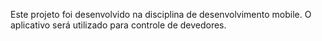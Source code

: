 Este projeto foi desenvolvido na disciplina de desenvolvimento mobile. O aplicativo será utilizado para controle de devedores.
